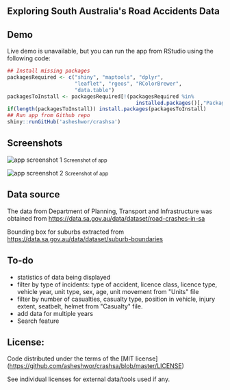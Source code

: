 ## Exploring South Australia's Road Accidents Data

## Demo

Live demo is unavailable, but you can run the app from RStudio using the following code:

```R
## Install missing packages
packagesRequired <- c("shiny", "maptools", "dplyr",
                      "leaflet", "rgeos", "RColorBrewer",
                      "data.table")
packagesToInstall <- packagesRequired[!(packagesRequired %in%
                                          installed.packages()[,"Package"])]
if(length(packagesToInstall)) install.packages(packagesToInstall)
## Run app from Github repo
shiny::runGitHub('asheshwor/crashsa')
```

## Screenshots

![app screenshot 1](img/img1.png)
<small>Screenshot of app</small>

![app screenshot 2](img/img2.png)
<small>Screenshot of app</small>

## Data source

The data from Department of Planning, Transport and Infrastructure was obtained from https://data.sa.gov.au/data/dataset/road-crashes-in-sa

Bounding box for suburbs extracted from https://data.sa.gov.au/data/dataset/suburb-boundaries

## To-do

* statistics of data being displayed
* filter by type of incidents: type of accident, licence class, licence type, vehicle year, unit type, sex, age, unit movement from "Units" file
* filter by number of casualties, casualty type, position in vehicle, injury extent, seatbelt, helmet from "Casualty" file.
* add data for multiple years
* Search feature


## License:

Code distributed under the terms of the [MIT license] (https://github.com/asheshwor/crashsa/blob/master/LICENSE)

See individual licenses for external data/tools used if any.
